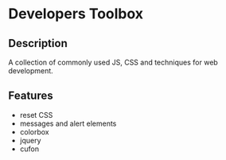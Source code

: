 Developers Toolbox
=============================

Description
-----------

A collection of commonly used JS, CSS and techniques for web development.

Features
--------

* reset CSS
* messages and alert elements
* colorbox
* jquery
* cufon
